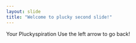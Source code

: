 ```yaml
---
layout: slide
title: "Welcome to plucky second slide!"
---
```

Your Pluckyspiration
Use the left arrow to go back!
